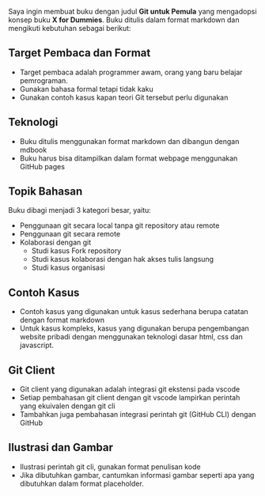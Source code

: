 Saya ingin membuat buku dengan judul **Git untuk Pemula** yang mengadopsi konsep buku **X for Dummies**.
Buku ditulis dalam format markdown dan mengikuti kebutuhan sebagai berikut:

## Target Pembaca dan Format
- Target pembaca adalah programmer awam, orang yang baru belajar pemrograman.
- Gunakan bahasa formal tetapi tidak kaku
- Gunakan contoh kasus kapan teori Git tersebut perlu digunakan

## Teknologi

- Buku ditulis menggunakan format markdown dan dibangun dengan mdbook
- Buku harus bisa ditampilkan dalam format webpage menggunakan GitHub pages

## Topik Bahasan

Buku dibagi menjadi 3 kategori besar, yaitu:
- Penggunaan git secara local tanpa git repository atau remote
- Penggunaan git secara remote
- Kolaborasi dengan git
    - Studi kasus Fork repository
    - Studi kasus kolaborasi dengan hak akses tulis langsung
    - Studi kasus organisasi
    
## Contoh Kasus

- Contoh kasus yang digunakan untuk kasus sederhana berupa catatan dengan format markdown
- Untuk kasus kompleks, kasus yang digunakan berupa pengembangan website pribadi dengan menggunakan teknologi dasar html, css dan javascript.

## Git Client

- Git client yang digunakan adalah integrasi git ekstensi pada vscode
- Setiap pembahasan git client dengan git vscode lampirkan perintah yang ekuivalen dengan git cli
- Tambahkan juga pembahasan integrasi perintah git (GitHub CLI) dengan GitHub

## Ilustrasi dan Gambar

- Ilustrasi perintah git cli, gunakan format penulisan kode
- Jika dibutuhkan gambar, cantumkan informasi gambar seperti apa yang dibutuhkan dalam format placeholder.